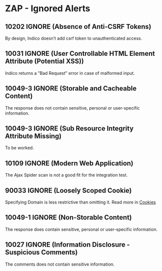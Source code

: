 # ZAP - Ignored Alerts

## 10202   IGNORE  (Absence of Anti-CSRF Tokens)

By design, Indico doesn’t add csrf token to unauthenticated access.

## 10031   IGNORE  (User Controllable HTML Element Attribute (Potential XSS))

Indico returns a "Bad Request" error in case of malformed input.

## 10049-3 IGNORE  (Storable and Cacheable Content)

The response does not contain sensitive, personal or user-specific information.

## 10049-3 IGNORE  (Sub Resource Integrity Attribute Missing)

To be worked.

## 10109    IGNORE  (Modern Web Application)

The Ajax Spider scan is not a good fit for the integration test.

## 90033    IGNORE  (Loosely Scoped Cookie)

Specifying Domain is less restrictive than omitting it.
Read more in [Cookies](https://developer.mozilla.org/en-US/docs/Web/HTTP/Cookies)

## 10049-1 IGNORE  (Non-Storable Content)

The response does contain sensitive, personal or user-specific information.

## 10027   IGNORE  (Information Disclosure - Suspicious Comments)

The comments does not contain sensitive information.
